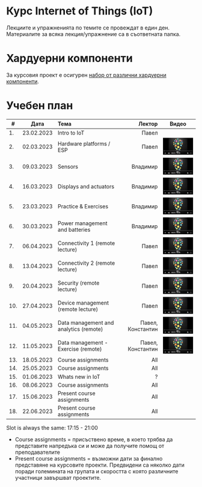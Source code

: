 # Курс Internet of Things (IoT)

Лекциите и упражненията по темите се провеждат в един ден. Материалите за всяка лекция/упражнение са в съответната папка.


# Хардуерни компоненти
За курсовия проект е осигурен [набор от различни хардуерни компоненти](https://bit.ly/2HvPD2o).

# Учебен план


| # | Дата          | Тема                                  | Лектор            | Видео |
| - | ------------- |:------------------------------------- | -----------------:|:-----:|
| 1. | 23.02.2023    | Intro to IoT                          | Павел             |       |
| 2. | 02.03.2023    | Hardware platforms / ESP              | Павел             | [![Video](images/iot-on-youtube.png)](https://youtu.be/JuP9YB0plFs) |
| 3. | 09.03.2023    | Sensors                               | Владимир          | [![Video](images/iot-on-youtube.png)](https://youtu.be/7YJqtn6doas) |
| 4. | 16.03.2023    | Displays and actuators                | Владимир          | [![Video](images/iot-on-youtube.png)](https://youtu.be/6l79UTjuuwg) |
| 5. | 23.03.2023    | Practice & Exercises                  | Владимир          | [![Video](images/iot-on-youtube.png)](https://youtu.be/6ZNgmo3pdXg) |
| 6. | 30.03.2023    | Power management and batteries        | Владимир          | [![Video](images/iot-on-youtube.png)](https://youtu.be/cq97WpIIubA) |
| 7. | 06.04.2023    | Connectivity 1 (remote lecture)       | Павел             | [![Video](images/iot-on-youtube.png)](https://youtu.be/osHbqO7c6O8) |
| 8. | 13.04.2023    | Connectivity 2 (remote lecture)       | Павел             | [![Video](images/iot-on-youtube.png)](https://youtu.be/CGN9f2PfI8I) |
| 9. | 20.04.2023    | Security (remote lecture)             | Павел             | [![Video](images/iot-on-youtube.png)](https://youtu.be/bqQLUAwN6sw) |
| 10. | 27.04.2023    | Device management (remote lecture)    | Павел             | [![Video](images/iot-on-youtube.png)](https://youtu.be/WwzskAgpshQ) |
| 11. | 04.05.2023    | Data management and analytics (remote)| Павел, Константин | [![Video](images/iot-on-youtube.png)](https://youtu.be/vVaOwJxaxiE) |
| 12. | 11.05.2023    | Data management - Exercise (remote)   | Павел, Константин | [![Video](images/iot-on-youtube.png)](https://youtu.be/dwEGtwb0S4E) |
| 13. | 18.05.2023    | Course assignments                    | All               |       |
| 14. | 25.05.2023    | Course assignments                    | All               |       |
| 15. | 01.06.2023    | Whats new in IoT                      | ?                 |       |
| 16. | 08.06.2023    | Course assignments                    | All               |       |
| 17. | 15.06.2023    | Present course assignments            | All               |       |
| 18. | 22.06.2023    | Present course assignments            | All               |       |

Slot is always the same: 17:15 - 21:00

* Course assignments = присъствено време, в което трябва да представите напредъка си и може да получите помощ от преподавателите
* Present course assignments = възможни дати за финално представяне на курсовите проекти. Предвидени са няколко дати поради големината на групата и скоростта с която различните участници завършват проектите.
